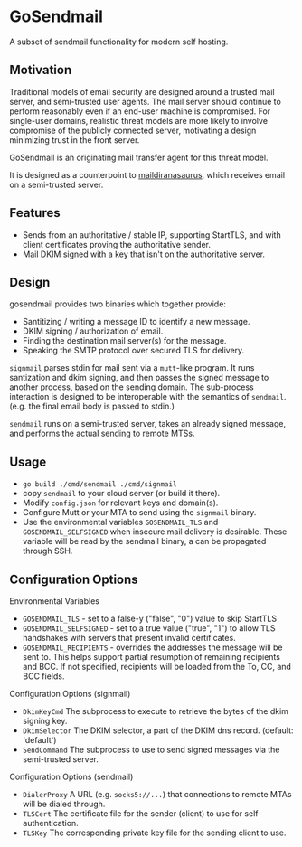 GoSendmail
===

A subset of sendmail functionality for modern self hosting.

Motivation
---

Traditional models of email security are designed around a
trusted mail server, and semi-trusted user agents. The mail server should
continue to perform reasonably even if an end-user machine is compromised.
For single-user domains, realistic threat models are more likely to
involve compromise of the publicly connected server, motivating a design
minimizing trust in the front server.

GoSendmail is an originating mail transfer agent for this threat model.

It is designed as a counterpoint to
[maildiranasaurus](https://github.com/flashmob/maildiranasaurus), which
receives email on a semi-trusted server.

Features
---

* Sends from an authoritative / stable IP, supporting StartTLS, and with
client certificates proving the authoritative sender.
* Mail DKIM signed with a key that isn't on the authoritative server.

Design
---
gosendmail provides two binaries which together provide:

* Santitizing / writing a message ID to identify a new message.
* DKIM signing / authorization of email.
* Finding the destination mail server(s) for the message.
* Speaking the SMTP protocol over secured TLS for delivery.

`signmail` parses stdin for mail sent via a `mutt`-like program.
It runs santization and dkim signing, and then passes the signed message
to another process, based on the sending domain. The sub-process
interaction is designed to be interoperable with the semantics of
`sendmail`. (e.g. the final email body is passed to stdin.)

`sendmail` runs on a semi-trusted server, takes an already signed message,
and performs the actual sending to remote MTSs.

Usage
---

* `go build ./cmd/sendmail ./cmd/signmail`
* copy `sendmail` to your cloud server (or build it there).
* Modify `config.json` for relevant keys and domain(s).
* Configure Mutt or your MTA to send using the `signmail` binary.
* Use the environmental variables `GOSENDMAIL_TLS` and `GOSENDMAIL_SELFSIGNED`
  when insecure mail delivery is desirable. These variable will be read by
  the sendmail binary, a can be propagated through SSH.

Configuration Options
---

Environmental Variables

* `GOSENDMAIL_TLS` - set to a false-y ("false", "0") value to skip StartTLS
* `GOSENDMAIL_SELFSIGNED` - set to a true value ("true", "1") to allow
   TLS handshakes with servers that present invalid certificates.
* `GOSENDMAIL_RECIPIENTS` - overrides the addresses the message will be sent
   to. This helps support partial resumption of remaining recipients and BCC.
   If not specified, recipients will be loaded from the To, CC, and BCC fields.

Configuration Options (signmail)

* `DkimKeyCmd` The subprocess to execute to retrieve the bytes of the dkim signing key.
* `DkimSelector` The DKIM selector, a part of the DKIM dns record. (default: 'default')
* `SendCommand` The subprocess to use to send signed messages via the semi-trusted server.

Configuration Options (sendmail)

* `DialerProxy` A URL (e.g. `socks5://...`) that connections to remote MTAs will be
   dialed through.
* `TLSCert` The certificate file for the sender (client) to use for self authentication.
* `TLSKey` The corresponding private key file for the sending client to use.
